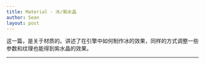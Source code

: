 ```yaml
---
title: Material - 冰/紫水晶
author: Sean
layout: post
---
```

这一篇，是关于材质的。讲述了在引擎中如何制作冰的效果，同样的方式调整一些参数和纹理也能得到紫水晶的效果。

****
